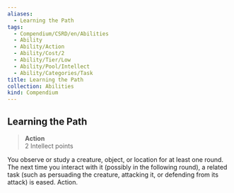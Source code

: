 ```yaml
---
aliases:
  - Learning the Path
tags:
  - Compendium/CSRD/en/Abilities
  - Ability
  - Ability/Action
  - Ability/Cost/2
  - Ability/Tier/Low
  - Ability/Pool/Intellect
  - Ability/Categories/Task
title: Learning the Path
collection: Abilities
kind: Compendium
---
```

## Learning the Path  
>**Action**  
>2 Intellect points
  
You observe or study a creature, object, or location for at least one round. The next time you interact with it (possibly in the following round), a related task (such as persuading the creature, attacking it, or defending from its attack) is eased. Action.
